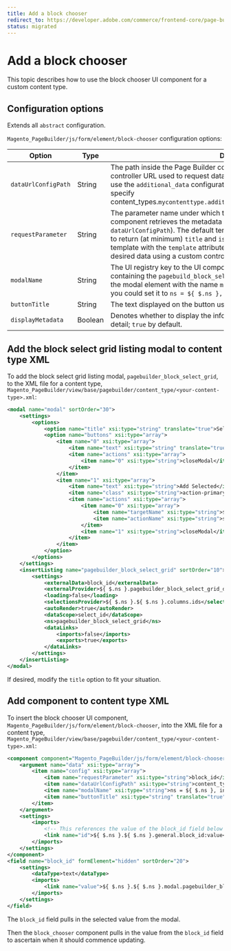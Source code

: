 ```yaml
---
title: Add a block chooser
redirect_to: https://developer.adobe.com/commerce/frontend-core/page-builder/content-types/customize/add-block-chooser
status: migrated
---
```


# Add a block chooser

This topic describes how to use the block chooser UI component for a custom content type.

## Configuration options

Extends all `abstract` configuration.

`Magento_PageBuilder/js/form/element/block-chooser` configuration options:

| Option | Type | Description |
| ------ | ---- | ------------|
| `dataUrlConfigPath` | String | The path inside the Page Builder configuration object that points to the controller URL used to request data for display in the grid. For example, if you use the `additional_data` configuration feature and add the URL, you could specify content_types.`mycontenttype.additional_data.my_cusom_property.my_data_url`. |
| `requestParameter` |String | The parameter name under which the selected entity ID will be sent when the component retrieves the metadata from the controller (which is specified by `dataUrlConfigPath`). The default template is expecting the associated controller to return (at minimum) `title` and `is_active`. You can override the component template with the `template` attribute for the `component` element, and display desired data using a custom controller. |
| `modalName` | String | The UI registry key to the UI component that is representing the modal containing the `pagebuild_block_select_grid` listing. For example, if you include the modal element with the name `modal` in the root of your content type form, you could set it to `ns = ${ $.ns }, index = modal`. |
| `buttonTitle` | String | The text displayed on the button used to open the block selection modal. |
| `displayMetadata` | Boolean | Denotes whether to display the information grid describing the block in more detail; `true` by default. |

## Add the block select grid listing modal to content type XML

To add the block select grid listing modal, `pagebuilder_block_select_grid`, to the XML file for a content type, `Magento_PageBuilder/view/base/pagebuilder/content_type/<your-content-type>.xml`:

``` xml
<modal name="modal" sortOrder="30">
    <settings>
        <options>
            <option name="title" xsi:type="string" translate="true">Select Block...</option>
            <option name="buttons" xsi:type="array">
                <item name="0" xsi:type="array">
                    <item name="text" xsi:type="string" translate="true">Cancel</item>
                    <item name="actions" xsi:type="array">
                        <item name="0" xsi:type="string">closeModal</item>
                    </item>
                </item>
                <item name="1" xsi:type="array">
                    <item name="text" xsi:type="string">Add Selected</item>
                    <item name="class" xsi:type="string">action-primary</item>
                    <item name="actions" xsi:type="array">
                        <item name="0" xsi:type="array">
                            <item name="targetName" xsi:type="string">${ $.name }.pagebuilder_block_select_grid</item>
                            <item name="actionName" xsi:type="string">save</item>
                        </item>
                        <item name="1" xsi:type="string">closeModal</item>
                    </item>
                </item>
            </option>
        </options>
    </settings>
    <insertListing name="pagebuilder_block_select_grid" sortOrder="10">
        <settings>
            <externalData>block_id</externalData>
            <externalProvider>${ $.ns }.pagebuilder_block_select_grid_data_source</externalProvider>
            <loading>false</loading>
            <selectionsProvider>${ $.ns }.${ $.ns }.columns.ids</selectionsProvider>
            <autoRender>true</autoRender>
            <dataScope>select_id</dataScope>
            <ns>pagebuilder_block_select_grid</ns>
            <dataLinks>
                <imports>false</imports>
                <exports>true</exports>
            </dataLinks>
        </settings>
    </insertListing>
</modal>
```

If desired, modify the `title` option to fit your situation.

## Add component to content type XML

To insert the block chooser UI component, `Magento_PageBuilder/js/form/element/block-chooser`, into the XML file for a content type, `Magento_PageBuilder/view/base/pagebuilder/content_type/<your-content-type>.xml`:

``` xml
<component component="Magento_PageBuilder/js/form/element/block-chooser" name="block_chooser" sortOrder="10">
    <argument name="data" xsi:type="array">
        <item name="config" xsi:type="array">
            <item name="requestParameter" xsi:type="string">block_id</item>
            <item name="dataUrlConfigPath" xsi:type="string">content_types.block.additional_data.chooserConfig.dataUrl</item>
            <item name="modalName" xsi:type="string">ns = ${ $.ns }, index = modal</item>
            <item name="buttonTitle" xsi:type="string" translate="true">Select Block...</item>
        </item>
    </argument>
    <settings>
        <imports>
            <!-- This references the value of the block_id field below -->
            <link name="id">${ $.ns }.${ $.ns }.general.block_id:value</link>
        </imports>
    </settings>
</component>
<field name="block_id" formElement="hidden" sortOrder="20">
    <settings>
        <dataType>text</dataType>
        <imports>
            <link name="value">${ $.ns }.${ $.ns }.modal.pagebuilder_block_select_grid:externalValue</link>
        </imports>
    </settings>
</field>
```

The `block_id` field pulls in the selected value from the modal.

Then the `block_chooser` component pulls in the value from the `block_id` field to ascertain when it should commence updating.
